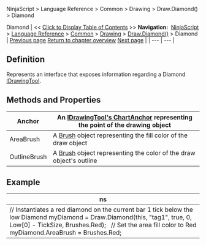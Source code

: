 ﻿
NinjaScript > Language Reference > Common > Drawing > Draw.Diamond() > Diamond

Diamond
| << [Click to Display Table of Contents](diamond.md) >> **Navigation:**     [NinjaScript](ninjascript-1.md) > [Language Reference](language_reference_wip-1.md) > [Common](common-1.md) > [Drawing](drawing-1.md) > [Draw.Diamond()](draw_diamond-1.md) > Diamond | [Previous page](draw_diamond-1.md) [Return to chapter overview](draw_diamond-1.md) [Next page](draw_dot-1.md) |
| --- | --- |
## Definition
Represents an interface that exposes information regarding a Diamond [IDrawingTool](idrawingtool-1.md).
 
## Methods and Properties
| Anchor | An [IDrawingTool's ChartAnchor](idrawingtool-1.htm#chartanchor) representing the point of the drawing object |
| --- | --- |
| AreaBrush | A [Brush](http://msdn.microsoft.com/en-us/library/system.windows.media.brush(v=vs.110).aspx) object representing the fill color of the draw object |
| OutlineBrush | A [Brush](http://msdn.microsoft.com/en-us/library/system.windows.media.brush(v=vs.110).aspx) object representing the color of the draw object's outline |

## 
## 
## Example
| ns |
| --- |
| // Instantiates a red diamond on the current bar 1 tick below the low Diamond myDiamond = Draw.Diamond(this, "tag1", true, 0, Low[0] - TickSize, Brushes.Red);   // Set the area fill color to Red myDiamond.AreaBrush = Brushes.Red; |
